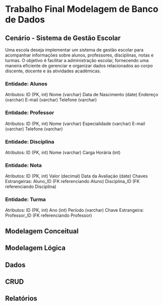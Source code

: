 # Trabalho Final Modelagem de Banco de Dados

## Cenário - Sistema de Gestão Escolar

Uma escola deseja implementar um sistema de gestão escolar para acompanhar informações sobre alunos, professores, disciplinas, notas e turmas. O objetivo é facilitar a administração escolar, fornecendo uma maneira eficiente de gerenciar e organizar dados relacionados ao corpo discente, docente e às atividades acadêmicas. 

### Entidade: Alunos

Atributos:
ID (PK, int) Nome (varchar) Data de Nascimento (date) Endereço (varchar) E-mail (varchar) Telefone (varchar)

### Entidade: Professor

Atributos:
ID (PK, int) Nome (varchar) Especialidade (varchar) E-mail (varchar) Telefone (varchar)

### Entidade: Disciplina

Atributos:
ID (PK, int) Nome (varchar) Carga Horária (int)

### Entidade: Nota

Atributos:
ID (PK, int) Valor (decimal)  Data da Avaliação (date)
Chaves Estrangeiras:
Aluno_ID (FK referenciando Aluno)
Disciplina_ID (FK referenciando Disciplina)

### Entidade: Turma

Atributos:
ID (PK, int) Ano (int) Período (varchar)
Chave Estrangeira:
Professor_ID (FK referenciando Professor)

## Modelagem Conceitual



## Modelagem Lógica



## Dados



## CRUD



## Relatórios



